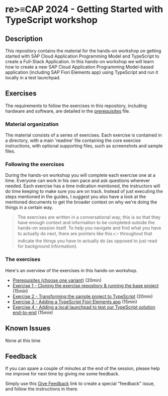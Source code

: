 # re>≡CAP 2024 - Getting Started with TypeScript workshop

## Description

This repository contains the material for the hands-on workshop on getting started with SAP Cloud Application Programming Model and TypeScript to create a Full-Stack Application. In this hands-on workshop we will learn how to create a new SAP Cloud Application Programming Model-based application (including SAP Fiori Elements app) using TypeScript and run it locally in a test launchpad.

## Exercises

The requirements to follow the exercises in this repository, including hardware and software, are detailed in the [prerequisites](prerequisites.md) file.

### Material organization

The material consists of a series of exercises. Each exercise is contained in a directory, with a main 'readme' file containing the core exercise instructions, with optional supporting files, such as screenshots and sample files.

### Following the exercises

During the hands-on workshop you will complete each exercise one at a time. Everyone can work in his own pace and ask questions wherever needed. Each exercise has a time indication mentioned, the instructors will do time keeping to make sure you are on track. Instead of just executing the steps mentioned in the guides, I suggest you also have a look at the mentioned documents to get the broader context on why we're doing the things in a certain way.

> The exercises are written in a conversational way; this is so that they have enough context and information to be completed outside the hands-on session itself. To help you navigate and find what you have to actually do next, there are pointers like this 👉 throughout that indicate the things you have to actually do (as opposed to just read for background information).

### The exercises

Here's an overview of the exercises in this hands-on workshop.

* [Prerequisites (choose one variant)](prerequisites.md) (20min)
* [Exercise 1 - Cloning the exercise repository & running the base project](exercises/ex1/README.md) (15min)
* [Exercise 2 - Transforming the sample project to TypeScript](exercises/ex2/README.md) (20min)
* [Exercise 3 - Adding a TypeScript Fiori Elements app](exercises/ex3/README.md) (15min)
* [Exercise 4 - Adding a local launchpad to test our TypeScript solution end-to-end](exercises/ex4/README.md) (15min)

## Known Issues

None at this time

## Feedback

If you can spare a couple of minutes at the end of the session, please help me improve for next time by giving me some feedback.

Simply use this [Give Feedback](https://github.com/geert-janklaps/recap-2024-getting-started-with-typescript-codejam/issues/new?assignees=geert-janklaps&labels=feedback&template=session-feedback-template.md&title=Feedback) link to create a special "feedback" issue, and follow the instructions in there.